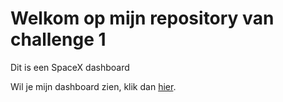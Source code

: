 # Welkom op mijn repository van challenge 1

Dit is een SpaceX dashboard

Wil je mijn dashboard zien, klik dan [hier](https://thijsfenne.github.io/Challenge-1-Thijs-Fenne/).
